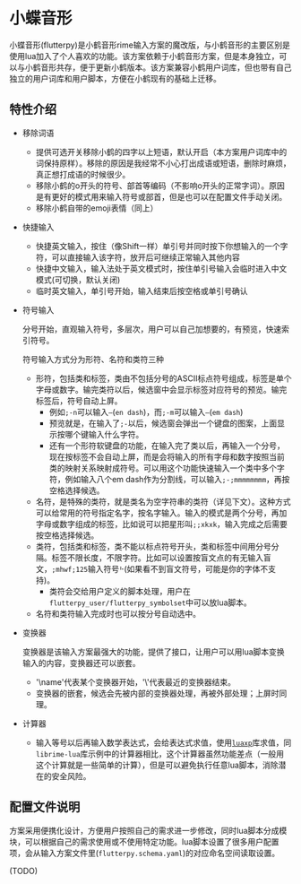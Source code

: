 # 小蝶音形

小蝶音形(flutterpy)是小鹤音形rime输入方案的魔改版，与小鹤音形的主要区别是使用lua加入了个人喜欢的功能。该方案依赖于小鹤音形方案，但是本身独立，可以与小鹤音形共存，便于更新小鹤版本。该方案兼容小鹤用户词库，但也带有自己独立的用户词库和用户脚本，方便在小鹤现有的基础上迁移。

## 特性介绍

- 移除词语
  - 提供可选开关移除小鹤的四字以上短语，默认开启（本方案用户词库中的词保持原样）。移除的原因是我经常不小心打出成语或短语，删除时麻烦，真正想打成语的时候很少。
  - 移除小鹤的o开头的符号、部首等编码（不影响o开头的正常字词）。原因是有更好的模式用来输入符号或部首，但是也可以在配置文件手动关闭。
  - 移除小鹤自带的emoji表情（同上）
- 快捷输入
  - 快捷英文输入，按住（像Shift一样）单引号并同时按下你想输入的一个字符，可以直接输入该字符，放开后可继续正常输入其他内容
  - 快捷中文输入，输入法处于英文模式时，按住单引号输入会临时进入中文模式(可切换，默认关闭)
  - 临时英文输入，单引号开始，输入结束后按空格或单引号确认
- 符号输入
  
  分号开始，直观输入符号，多层次，用户可以自己加想要的，有预览，快速索引符号。
  
  符号输入方式分为形符、名符和类符三种

  - 形符，包括类和标签，类由不包括分号的ASCII标点符号组成，标签是单个字母或数字。输完类符以后，候选窗中会显示标签对应符号的预览。输完标签后，符号自动上屏。
    - 例如`;-n`可以输入`–`(`en dash`)，而`;-m`可以输入`—`(`em dash`)
    - 预览就是，在输入了`;-`以后，候选窗会弹出一个键盘的图案，上面显示按哪个键输入什么字符。
    - 还有一个形符软键盘的功能，在输入完了类以后，再输入一个分号，现在按标签不会自动上屏，而是会将输入的所有字母和数字按照当前类的映射关系映射成符号。可以用这个功能快速输入一个类中多个字符，例如输入八个em dash作为分割线，可以输入`;-;mmmmmmmm`，再按空格选择候选。
  - 名符，是特殊的类符，就是类名为空字符串的类符（详见下文）。这种方式可以给常用的符号指定名字，按名字输入。输入的模式是两个分号，再加字母或数字组成的标签，比如说可以把星形叫`;;xkxk`，输入完成之后需要按空格选择候选。
  - 类符，包括类和标签，类不能以标点符号开头，类和标签中间用分号分隔。标签不限长度，不限字符。比如可以设置按盲文点的有无输入盲文，`;mhwf;125`输入符号`⠓`(如果看不到盲文符号，可能是你的字体不支持)。
    - 类符会交给用户定义的脚本处理，用户在`flutterpy_user/flutterpy_symbolset`中可以放lua脚本。
  - 名符和类符输入完成时也可以按分号自动选中。
- 变换器
  
  变换器是该输入方案最强大的功能，提供了接口，让用户可以用lua脚本变换输入的内容，变换器还可以嵌套。

  - '\name\'代表某个变换器开始，'\\'代表最近的变换器结束。
  - 变换器的嵌套，候选会先被内部的变换器处理，再被外部处理；上屏时同理。
- 计算器
  - 输入等号以后再输入数学表达式，会给表达式求值，使用[`luaxp`](https://github.com/toggledbits/luaxp)库求值，同`librime-lua`库示例中的计算器相比，这个计算器虽然功能差点（一般用这个计算就是一些简单的计算），但是可以避免执行任意lua脚本，消除潜在的安全风险。
 
## 配置文件说明

方案采用便携化设计，方便用户按照自己的需求进一步修改，同时lua脚本分成模块，可以根据自己的需求使用或不使用特定功能。lua脚本设置了很多用户配置项，会从输入方案文件里(`flutterpy.schema.yaml`)的对应命名空间读取设置。

(TODO)